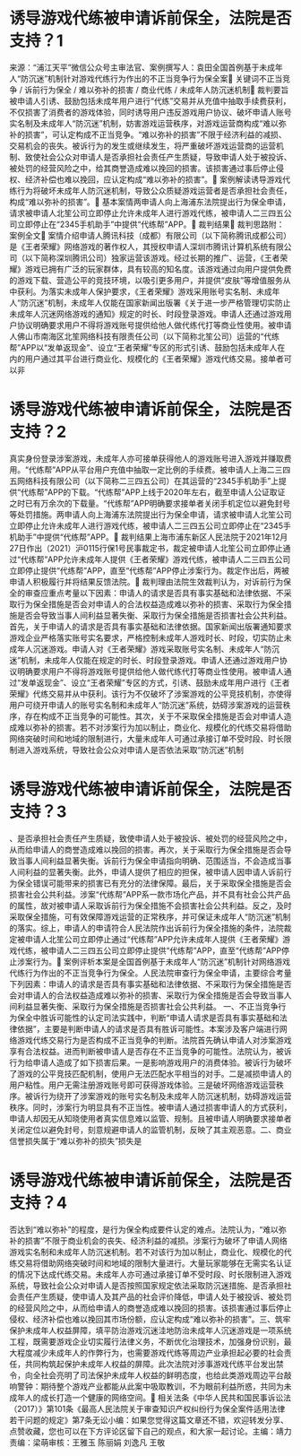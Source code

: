 # 诱导游戏代练被申请诉前保全，法院是否支持？1

来源：“浦江天平”微信公众号主审法官、案例撰写人：袁田全国首例基于未成年人“防沉迷”机制针对游戏代练行为作出的不正当竞争行为保全案🔹 关键词不正当竞争 / 诉前行为保全 / 难以弥补的损害 / 商业代练 / 未成年人防沉迷机制🔹 裁判要旨被申请人引诱、鼓励包括未成年用户进行“代练”交易并从充值中抽取手续费获利，不仅损害了消费者的游戏体验，同时诱导用户违反游戏用户协议、破坏申请人账号实名制及未成年人“防沉迷”机制，妨害游戏运营秩序，对游戏运营商构成“难以弥补的损害”，可认定构成不正当竞争。“难以弥补的损害”不限于经济利益的减损、交易机会的丧失。被诉行为的发生或继续发生，将严重破坏游戏运营商的运营机制、致使社会公众对申请人是否承担社会责任产生质疑，导致申请人处于被投诉、被处罚的经营风险之中，给其商誉造成难以挽回的损害。该损害通过事后停止侵权、经济补偿也难以挽回，应认定构成“难以弥补的损害”。🔹 案例解读诱导游戏代练行为将破坏未成年人防沉迷机制，导致公众质疑游戏运营者是否承担社会责任，构成“难以弥补的损害”。🔹 基本案情两申请人向上海浦东法院提出行为保全申请，请求被申请人北笙公司立即停止允许未成年人进行游戏代练，被申请人二三四五公司立即停止在“2345手机助手”中提供“代练帮”APP。🔹 裁判结果🔹 裁判思路附：案例全文🔹 案情介绍申请人腾讯科技（成都）有限公司（以下简称腾讯成都公司）是《王者荣耀》网络游戏的著作权人，其授权申请人深圳市腾讯计算机系统有限公司（以下简称深圳腾讯公司）独家运营该游戏。经过长期的推广、运营，《王者荣耀》游戏已拥有广泛的玩家群体，具有较高的知名度。该游戏通过向用户提供免费的游戏下载、营造公平的竞技环境，以吸引更多用户，并提供“皮肤”等增值服务从中获利。为落实未成年人保护要求，《王者荣耀》游戏采用账号实名制、未成年人“防沉迷”机制，未成年人仅能在国家新闻出版署《关于进一步严格管理切实防止未成年人沉迷网络游戏的通知》规定的时长、时段登录游戏。申请人还通过游戏用户协议明确要求用户不得将游戏账号提供给他人做代练代打等商业性使用。被申请人佛山市南海区北笙网络科技有限责任公司（以下简称北笙公司）运营的“代练帮”APP以“发单返现金”、设立“王者荣耀”专区的形式引诱、鼓励包括未成年人在内的用户通过其平台进行商业化、规模化的《王者荣耀》游戏代练交易。接单者可以非

# 诱导游戏代练被申请诉前保全，法院是否支持？2

真实身份登录涉案游戏，未成年人亦可接单获得他人的游戏账号进入游戏并赚取费用。“代练帮”APP从平台用户充值中抽取一定比例的手续费。被申请人上海二三四五网络科技有限公司（以下简称二三四五公司）在其运营的“2345手机助手”上提供“代练帮”APP的下载。“代练帮”APP上线于2020年左右，截至申请人公证取证之时已有万余次的下载量。“代练帮”APP明确要求接单者关闭手机定位以避免封号等处罚措施。两申请人向上海浦东法院提出行为保全申请，请求被申请人北笙公司立即停止允许未成年人进行游戏代练，被申请人二三四五公司立即停止在“2345手机助手”中提供“代练帮”APP。🔹 裁判结果上海市浦东新区人民法院于2021年12月27日作出（2021）沪0115行保1号民事裁定书，裁定被申请人北笙公司立即停止通过“代练帮”APP允许未成年人提供《王者荣耀》游戏代练，被申请人二三四五公司立即停止提供“代练帮”APP，直至“代练帮”APP停止涉案行为。裁定作出后，两被申请人积极履行并将结果反馈法院。🔹 裁判理由法院生效裁判认为，对诉前行为保全的审查应重点考量以下因素：申请人的请求是否具有事实基础和法律依据、不采取行为保全措施是否会对申请人的合法权益造成难以弥补的损害、采取行为保全措施是否会导致当事人间利益显著失衡、采取行为保全措施是否损害社会公共利益。首先，关于申请人的请求是否具有事实基础和法律依据。国家新闻出版署通知要求游戏企业严格落实账号实名要求，严格控制未成年人游戏时长、时段，切实防止未成年人沉迷游戏。申请人对《王者荣耀》游戏采取账号实名制、未成年人“防沉迷”机制，未成年人仅能在规定的时长、时段登录游戏。申请人还通过游戏用户协议明确要求用户不得将游戏账号提供给他人做代练代打等商业性使用。被申请人通过“发单返现金”、设立“王者荣耀”专区的方式，引诱、鼓励未成年用户进行《王者荣耀》代练交易并从中获利。该行为不仅破坏了涉案游戏的公平竞技机制，亦使得用户可绕开申请人的账号实名制和未成年人“防沉迷”系统，妨碍涉案游戏的运营秩序，存在构成不正当竞争的可能性。其次，关于不采取保全措施是否会对申请人造成难以弥补的损害。若不对涉案行为加以制止，商业化、规模化的代练交易将借助网络突破时间和地域的限制进行，大量未成年人可通过承接订单不受时段、时长限制进入游戏系统，导致社会公众对申请人是否依法采取“防沉迷”机制

# 诱导游戏代练被申请诉前保全，法院是否支持？3

、是否承担社会责任产生质疑，致使申请人处于被投诉、被处罚的经营风险之中，从而给申请人的商誉造成难以挽回的损害。再次，关于采取行为保全措施是否会导致当事人间利益显著失衡。诉前行为保全申请指向明确、范围适当，不会造成当事人间利益的显著失衡。此外，申请人提供了相应的担保，被申请人因申请人诉前行为保全错误可能带来的损害已有充分的法律保障。最后，关于采取保全措施是否会损害社会公共利益。涉案“代练帮”APP系一款市场化产品，并不具有社会公共产品的属性，故对被申请人采取诉前行为保全措施不会损害社会公共利益。反之，及时采取保全措施，可有效保障游戏运营的正常秩序，并可保证未成年人“防沉迷”机制的落实。综上，申请人的申请符合人民法院作出诉前行为保全措施的条件，法院裁定被申请人北笙公司立即停止通过“代练帮”APP允许未成年人提供《王者荣耀》游戏代练，被申请人二三四五公司立即停止提供“代练帮”APP，直至“代练帮”APP停止涉案行为。🔹 案例评析本案是全国首例基于未成年人“防沉迷”机制针对网络游戏代练行为作出的不正当竞争行为保全。人民法院审查行为保全申请，主要综合考量下列因素：申请人的请求是否具有事实基础和法律依据、不采取行为保全措施是否会对申请人的合法权益造成难以弥补的损害、采取行为保全措施是否会导致当事人间利益显著失衡、采取行为保全措施是否损害社会公共利益。 一、不正当竞争行为保全中胜诉可能性的认定司法实践中，判断“申请人请求是否具有事实基础和法律依据”，主要是判断申请人的请求是否具有胜诉可能性。本案涉及客户端进行网络游戏代练交易行为是否构成不正当竞争的判断。法院首先确认申请人对涉案游戏享有合法权益。进而判断被申请人是否存在不正当竞争的可能性。法院认为，被诉行为给申请人造成了如下损害后果。一是影响游戏用户的消费体验。被诉行为破坏了游戏的公平竞技匹配机制，使用户无法匹配水平相当的对手。二是减损申请人的用户粘性。用户无需注册游戏账号即可获得游戏体验。三是破坏网络游戏运营秩序。被诉行为绕开了涉案游戏的账号实名制及未成年人防沉迷机制，妨碍游戏运营秩序。同时，涉案行为明显具有不正当性。被申请人通过损害申请人的方式获利，申请人却因无从知晓使用者真实信息难以监管、规制。且被申请人明确要求接单者关闭定位以避免封号，刻意规避申请人的监管机制，反映了其主观恶意。二、商业信誉损失属于“难以弥补的损失”损失是

# 诱导游戏代练被申请诉前保全，法院是否支持？4

否达到“难以弥补”的程度，是行为保全构成要件认定的难点。法院认为，“难以弥补的损害”不限于商业机会的丧失、经济利益的减损。涉案行为破坏了申请人网络游戏实名制和未成年人防沉迷机制。若不对该行为加以制止，商业化、规模化的代练交易将借助网络突破时间和地域的限制大量进行。大量玩家能够在无需实名认证的情况下达成代练交易。未成年人亦可通过承接订单不受时段、时长限制进入游戏系统，导致社会公众对申请人是否按照国家规定依法采取防沉迷措施、是否承担社会责任产生质疑，使申请人及其产品的社会评价降低，申请人处于被投诉、被处罚的经营风险之中，从而给申请人的商誉造成难以挽回的损害。该损害通过事后停止侵权、经济补偿也难以挽回其市场份额，应认定构成“难以弥补的损害”。三、筑牢保护未成年人权益屏障，填平防治游戏沉迷洼地防治未成年人沉迷游戏是一项系统工程，既需要游戏企业切实履行法律义务，不断优化治理技术，加强身份识别，最大程度减少未成年人的作弊行为，也需要游戏代练等周边产业承担起必要的社会责任，共同构筑起保护未成年人权益的屏障。此次法院对涉事游戏代练平台发出禁令，向全社会亮明了司法保护未成年人权益的鲜明态度，也给此类游戏周边平台敲响警钟：期待整个游戏产业都能从此案中吸取教训，不为眼前利益所惑，共同为未成年人的成长打造一个健康的网络空间。🔹 相关法条《中华人民共和国民事诉讼法（2017）》第101条《最高人民法院关于审查知识产权纠纷行为保全案件适用法律若干问题的规定》第7条无讼小编：如果您觉得这篇文章还不错，欢迎转发分享、点赞收藏，您也可以在下方评论区留下自己的观点，和大家一起讨论。主编：靖力责编：梁萌审核：王雅玉 陈丽娟 刘逸凡 王敬

